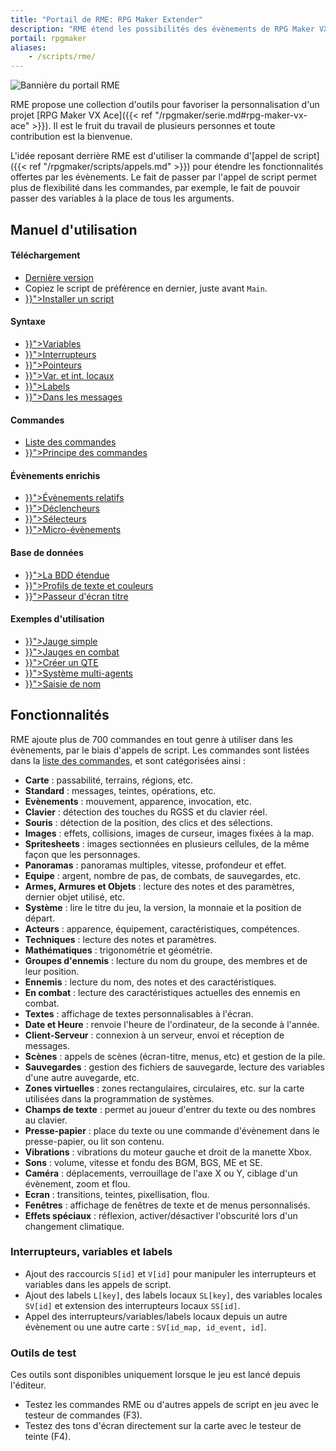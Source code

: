 ```yaml
---
title: "Portail de RME: RPG Maker Extender"
description: "RME étend les possibilités des évènements de RPG Maker VX Ace, avec des outils pratiques et des centaines de nouvelles commandes."
portail: rpgmaker
aliases:
    - /scripts/rme/
---
```


![Bannière du portail RME](/images/rpgmaker/scripts/rme/banniere.png)

RME propose une collection d'outils pour favoriser la personnalisation d'un projet [RPG Maker VX Ace]({{< ref "/rpgmaker/serie.md#rpg-maker-vx-ace" >}}). Il est le fruit du travail de plusieurs personnes et toute contribution est la bienvenue.

L'idée reposant derrière RME est d'utiliser la commande d'[appel de script]({{< ref "/rpgmaker/scripts/appels.md" >}}) pour étendre les fonctionnalités offertes par les évènements. Le fait de passer par l'appel de script permet plus de flexibilité dans les commandes, par exemple, le fait de pouvoir passer des variables à la place de tous les arguments.

## Manuel d'utilisation

<div id="index-flex-container">
    <section>
        <h4>Téléchargement</h4>
        <ul>
          <li><a href="https://raw.githubusercontent.com/RMEx/RME/master/RME.rb">Dernière version</a></li>
          <li>Copiez le script de préférence en dernier, juste avant <code>Main</code>.</li>
          <li><a href="{{< ref "rpgmaker/scripts/installer.md#rpg-maker-vx-ace-et-antérieur" >}}">Installer un script</a></li>
        </ul>
    </section>
    <section>
        <h4>Syntaxe</h4>
        <ul>
          <li><a href="{{< ref "rpgmaker/scripts/rme/syntaxe.md" >}}">Variables</a></li>
          <li><a href="{{< ref "rpgmaker/scripts/rme/syntaxe.md#les-interrupteurs" >}}">Interrupteurs</a></li>
          <li><a href="{{< ref "rpgmaker/scripts/rme/syntaxe.md#pointeurs" >}}">Pointeurs</a></li>
          <li><a href="{{< ref "rpgmaker/scripts/rme/syntaxe/locale.md" >}}">Var. et int. locaux</a></li>
          <li><a href="{{< ref "rpgmaker/scripts/rme/syntaxe/labels.md" >}}">Labels</a></li>
          <li><a href="{{< ref "rpgmaker/scripts/rme/syntaxe/messages.md" >}}">Dans les messages</a></li>
        </ul>
    </section>
    <section>
        <h4>Commandes</h4>
        <ul>
          <li><a href="http://rmex.github.io/RMEDoc">Liste des commandes</a></li>
          <li><a href="{{< ref "rpgmaker/scripts/rme/commandes.md" >}}">Principe des commandes</a></li>
        </ul>
    </section>
    <section>
        <h4>Évènements enrichis</h4>
        <ul>
          <li><a href="{{< ref "rpgmaker/scripts/rme/eventsrelatifs.md" >}}">Évènements relatifs</a></li>
          <li><a href="{{< ref "rpgmaker/scripts/rme/declencheurs.md" >}}">Déclencheurs</a></li>
          <li><a href="{{< ref "rpgmaker/scripts/rme/selecteurs.md" >}}">Sélecteurs</a></li>
          <li><a href="{{< ref "rpgmaker/scripts/rme/microevents.md" >}}">Micro-évènements</a></li>
        </ul>
    </section>
    <section>
        <h4>Base de données</h4>
        <ul>
          <li><a href="{{< ref "rpgmaker/scripts/rme/bdd.md" >}}">La BDD étendue</a></li>
          <li><a href="{{< ref "rpgmaker/scripts/rme/bdd/textes.md" >}}">Profils de texte et couleurs</a></li>
          <li><a href="{{< ref "rpgmaker/scripts/rme/bdd/ecrantitre.md" >}}">Passeur d'écran titre</a></li>
        </ul>
    </section>
    <section>
        <h4>Exemples d'utilisation</h4>
        <ul>
          <li><a href="{{< ref "rpgmaker/scripts/rme/exemples/jaugesimple.md" >}}">Jauge simple</a></li>
          <li><a href="{{< ref "rpgmaker/scripts/rme/exemples/jaugecombat.md" >}}">Jauges en combat</a></li>
          <li><a href="{{< ref "rpgmaker/scripts/rme/exemples/qte.md" >}}">Créer un QTE</a></li>
          <li><a href="{{< ref "rpgmaker/scripts/rme/exemples/multiagents.md" >}}">Système multi-agents</a></li>
          <li><a href="{{< ref "rpgmaker/scripts/rme/exemples/saisiedenom.md" >}}">Saisie de nom</a></li>
        </ul>
    </section>
</div>

## Fonctionnalités

RME ajoute plus de 700 commandes en tout genre à utiliser dans les évènements, par le biais d'appels de script. Les commandes sont listées dans la [liste des commandes](http://rmex.github.io/RMEDoc/), et sont catégorisées ainsi :

- **Carte** : passabilité, terrains, régions, etc.
- **Standard** : messages, teintes, opérations, etc.
- **Evènements** : mouvement, apparence, invocation, etc.
- **Clavier** : détection des touches du RGSS et du clavier réel.
- **Souris** : détection de la position, des clics et des sélections.
- **Images** : effets, collisions, images de curseur, images fixées à la map.
- **Spritesheets** : images sectionnées en plusieurs cellules, de la même façon que les personnages.
- **Panoramas** : panoramas multiples, vitesse, profondeur et effet.
- **Equipe** : argent, nombre de pas, de combats, de sauvegardes, etc.
- **Armes, Armures et Objets** : lecture des notes et des paramètres, dernier objet utilisé, etc.
- **Système** : lire le titre du jeu, la version, la monnaie et la position de départ.
- **Acteurs** : apparence, équipement, caractéristiques, compétences.
- **Techniques** : lecture des notes et paramètres.
- **Mathématiques** : trigonométrie et géométrie.
- **Groupes d'ennemis** : lecture du nom du groupe, des membres et de leur position.
- **Ennemis** : lecture du nom, des notes et des caractéristiques.
- **En combat** : lecture des caractéristiques actuelles des ennemis en combat.
- **Textes** : affichage de textes personnalisables à l'écran.
- **Date et Heure** : renvoie l'heure de l'ordinateur, de la seconde à l'année.
- **Client-Serveur** : connexion à un serveur, envoi et réception de messages.
- **Scènes** : appels de scènes (écran-titre, menus, etc) et gestion de la pile.
- **Sauvegardes** : gestion des fichiers de sauvegarde, lecture des variables d'une autre auvegarde, etc.
- **Zones virtuelles** : zones rectangulaires, circulaires, etc. sur la carte utilisées dans la programmation de systèmes.
- **Champs de texte** : permet au joueur d'entrer du texte ou des nombres au clavier.
- **Presse-papier** : place du texte ou une commande d'évènement dans le presse-papier, ou lit son contenu.
- **Vibrations** : vibrations du moteur gauche et droit de la manette Xbox.
- **Sons** : volume, vitesse et fondu des BGM, BGS, ME et SE.
- **Caméra** : déplacements, verrouillage de l'axe X ou Y, ciblage d'un évènement, zoom et flou.
- **Ecran** : transitions, teintes, pixellisation, flou.
- **Fenêtres** : affichage de fenêtres de texte et de menus personnalisés.
- **Effets spéciaux** : réflexion, activer/désactiver l'obscurité lors d'un changement climatique.

### Interrupteurs, variables et labels

- Ajout des raccourcis `S[id]` et `V[id]` pour manipuler les interrupteurs et variables dans les appels de script.
- Ajout des labels `L[key]`, des labels locaux `SL[key]`, des variables locales `SV[id]` et extension des interrupteurs locaux `SS[id]`.
- Appel des interrupteurs/variables/labels locaux depuis un autre évènement ou une autre carte : `SV[id_map, id_event, id]`.

### Outils de test

Ces outils sont disponibles uniquement lorsque le jeu est lancé depuis l'éditeur.

- Testez les commandes RME ou d'autres appels de script en jeu avec le testeur de commandes (F3).
- Testez des tons d'écran directement sur la carte avec le testeur de teinte (F4).
